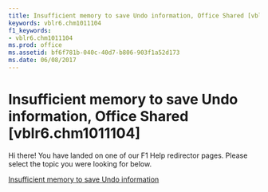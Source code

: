 ```yaml
---
title: Insufficient memory to save Undo information, Office Shared [vblr6.chm1011104]
keywords: vblr6.chm1011104
f1_keywords:
- vblr6.chm1011104
ms.prod: office
ms.assetid: bf6f781b-040c-40d7-b806-903f1a52d173
ms.date: 06/08/2017
---
```



# Insufficient memory to save Undo information, Office Shared [vblr6.chm1011104]

Hi there! You have landed on one of our F1 Help redirector pages. Please select the topic you were looking for below.

[Insufficient memory to save Undo information](http://msdn.microsoft.com/library/d59d819b-3e43-e3a3-6433-2441b9a7b2fc%28Office.15%29.aspx)

